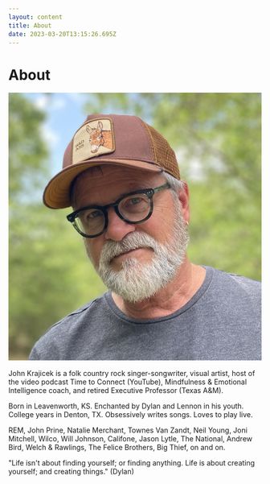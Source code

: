 ```yaml
---
layout: content
title: About
date: 2023-03-20T13:15:26.695Z
---
```

# About

![](../../images/uploads/img_1353-copy-2-.jpg)

J﻿ohn Krajicek is a folk country rock singer-songwriter, visual artist, host of the video podcast Time to Connect (YouTube), Mindfulness & Emotional Intelligence coach, and retired Executive Professor (Texas A&M).

B﻿orn in Leavenworth, KS. Enchanted by Dylan and Lennon in his youth. College years in Denton, TX. Obsessively writes songs. Loves to play live.

R﻿EM, John Prine, Natalie Merchant, Townes Van Zandt, Neil Young, Joni Mitchell, Wilco, Will Johnson, Califone, Jason Lytle, The National, Andrew Bird, Welch & Rawlings, The Felice Brothers, Big Thief, on and on.

"Life isn't about finding yourself; or finding anything. Life is about creating yourself; and creating things." (Dylan)